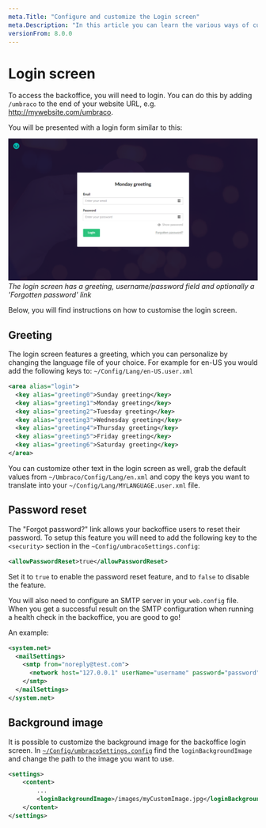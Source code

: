 ```yaml
---
meta.Title: "Configure and customize the Login screen"
meta.Description: "In this article you can learn the various ways of customizing the Umbraco backoffice login screen and form."
versionFrom: 8.0.0
---
```


# Login screen

To access the backoffice, you will need to login. You can do this by adding `/umbraco` to the end of your website URL, e.g. http://mywebsite.com/umbraco.

You will be presented with a login form similar to this:

![Login screen](images/backoffice-login.png "The login screen has a greeting, username/password field and optionally a 'Forgotten password' link.")
*The login screen has a greeting, username/password field and optionally a 'Forgotten password' link*

Below, you will find instructions on how to customise the login screen.

## Greeting

The login screen features a greeting, which you can personalize by changing the language file of your choice. For example for en-US you would add the following keys to: `~/Config/Lang/en-US.user.xml`

```xml
<area alias="login">
  <key alias="greeting0">Sunday greeting</key>
  <key alias="greeting1">Monday greeting</key>
  <key alias="greeting2">Tuesday greeting</key>
  <key alias="greeting3">Wednesday greeting</key>
  <key alias="greeting4">Thursday greeting</key>
  <key alias="greeting5">Friday greeting</key>
  <key alias="greeting6">Saturday greeting</key>
</area>
```

You can customize other text in the login screen as well, grab the default values from `~/Umbraco/Config/Lang/en.xml` and copy the keys you want to translate into your `~/Config/Lang/MYLANGUAGE.user.xml` file.

## Password reset

The "Forgot password?" link allows your backoffice users to reset their password. To setup this feature you will need to add the following key to the `<security>` section in the `~Config/umbracoSettings.config`:

```xml
<allowPasswordReset>true</allowPasswordReset>
```

Set it to `true` to enable the password reset feature, and to `false` to disable the feature.

You will also need to configure an SMTP server in your `web.config` file. When you get a successful result on the SMTP configuration when running a health check in the backoffice, you are good to go!

An example:

```xml
<system.net>
  <mailSettings>
    <smtp from="noreply@test.com">
      <network host="127.0.0.1" userName="username" password="password" />
    </smtp>
  </mailSettings>
</system.net>
```

## Background image

It is possible to customize the background image for the backoffice login screen. In [`~/Config/umbracoSettings.config`](../../../Reference/Config/umbracoSettings/) find the `loginBackgroundImage` and change the path to the image you want to use.

```xml
<settings>
    <content>
        ...
        <loginBackgroundImage>/images/myCustomImage.jpg</loginBackgroundImage>
    </content>
</settings>
```
